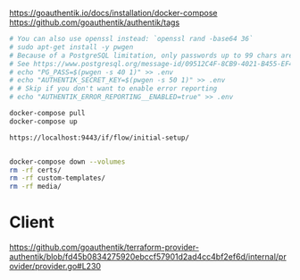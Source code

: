 https://goauthentik.io/docs/installation/docker-compose
https://github.com/goauthentik/authentik/tags

```bash
# You can also use openssl instead: `openssl rand -base64 36`
# sudo apt-get install -y pwgen
# Because of a PostgreSQL limitation, only passwords up to 99 chars are supported
# See https://www.postgresql.org/message-id/09512C4F-8CB9-4021-B455-EF4C4F0D55A0@amazon.com
# echo "PG_PASS=$(pwgen -s 40 1)" >> .env
# echo "AUTHENTIK_SECRET_KEY=$(pwgen -s 50 1)" >> .env
# # Skip if you don't want to enable error reporting
# echo "AUTHENTIK_ERROR_REPORTING__ENABLED=true" >> .env

docker-compose pull
docker-compose up

https://localhost:9443/if/flow/initial-setup/


docker-compose down --volumes
rm -rf certs/
rm -rf custom-templates/
rm -rf media/

```

# Client

https://github.com/goauthentik/terraform-provider-authentik/blob/fd45b0834275920ebccf57901d2ad4cc4bf2ef6d/internal/provider/provider.go#L230